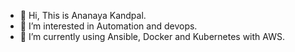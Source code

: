 - 👋 Hi, This is Ananaya Kandpal.
- 👀 I’m interested in Automation and devops.
- 🌱 I’m currently using Ansible, Docker and Kubernetes with AWS.
<!---
- 💞️ I’m looking to collaborate on ...
--->

<!---
kandpalan/kandpalan is a ✨ special ✨ repository because its `README.md` (this file) appears on your GitHub profile.
You can click the Preview link to take a look at your changes.
--->
